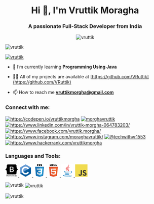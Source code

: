 <h1 align="center">Hi 👋, I'm Vruttik Moragha</h1>
<h3 align="center">A passionate Full-Stack Developer from India</h3>

<p align="center"> <img src="https://vruttik.w3spaces.com/Vruttik.jpeg" alt="vruttik" width="35%" height="55%" /> </p>

<p align="left"> <img src="https://komarev.com/ghpvc/?username=vruttik&label=Profile%20views&color=0e75b6&style=flat" alt="vruttik" /> </p>

<p align="left"> <a href="https://github.com/ryo-ma/github-profile-trophy"><img src="https://github-profile-trophy.vercel.app/?username=vruttik" alt="vruttik" /></a> </p>

- 🌱 I’m currently learning **Programming Using Java**

- 👨‍💻 All of my projects are available at [https://github.com/VRuttik](https://github.com/VRuttik)

- 📫 How to reach me **vruttikmorgha@gmail.com**

<h3 align="left">Connect with me:</h3>
<p align="left">
<a href="https://codepen.io/https://codepen.io/vruttikmorgha" target="blank"><img align="center" src="https://raw.githubusercontent.com/rahuldkjain/github-profile-readme-generator/master/src/images/icons/Social/codepen.svg" alt="https://codepen.io/vruttikmorgha" height="30" width="40" /></a>
<a href="https://twitter.com/morghavruttik" target="blank"><img align="center" src="https://raw.githubusercontent.com/rahuldkjain/github-profile-readme-generator/master/src/images/icons/Social/twitter.svg" alt="morghavruttik" height="30" width="40" /></a>
<a href="https://linkedin.com/in/https://www.linkedin.com/in/vruttik-morgha-064783203/" target="blank"><img align="center" src="https://raw.githubusercontent.com/rahuldkjain/github-profile-readme-generator/master/src/images/icons/Social/linked-in-alt.svg" alt="https://www.linkedin.com/in/vruttik-morgha-064783203/" height="30" width="40" /></a>
<a href="https://fb.com/https://www.facebook.com/vruttik.morgha/" target="blank"><img align="center" src="https://raw.githubusercontent.com/rahuldkjain/github-profile-readme-generator/master/src/images/icons/Social/facebook.svg" alt="https://www.facebook.com/vruttik.morgha/" height="30" width="40" /></a>
<a href="https://instagram.com/https://www.instagram.com/moraghavruttik/" target="blank"><img align="center" src="https://raw.githubusercontent.com/rahuldkjain/github-profile-readme-generator/master/src/images/icons/Social/instagram.svg" alt="https://www.instagram.com/moraghavruttik/" height="30" width="40" /></a>
<a href="https://www.youtube.com/c/@techwithvr1553" target="blank"><img align="center" src="https://raw.githubusercontent.com/rahuldkjain/github-profile-readme-generator/master/src/images/icons/Social/youtube.svg" alt="@techwithvr1553" height="30" width="40" /></a>
<a href="https://www.hackerrank.com/https://www.hackerrank.com/vruttikmorgha" target="blank"><img align="center" src="https://raw.githubusercontent.com/rahuldkjain/github-profile-readme-generator/master/src/images/icons/Social/hackerrank.svg" alt="https://www.hackerrank.com/vruttikmorgha" height="30" width="40" /></a>
</p>

<h3 align="left">Languages and Tools:</h3>
<p align="left"> <a href="https://getbootstrap.com" target="_blank" rel="noreferrer"> <img src="https://raw.githubusercontent.com/devicons/devicon/master/icons/bootstrap/bootstrap-plain-wordmark.svg" alt="bootstrap" width="40" height="40"/> </a> <a href="https://www.cprogramming.com/" target="_blank" rel="noreferrer"> <img src="https://raw.githubusercontent.com/devicons/devicon/master/icons/c/c-original.svg" alt="c" width="40" height="40"/> </a> <a href="https://www.w3schools.com/css/" target="_blank" rel="noreferrer"> <img src="https://raw.githubusercontent.com/devicons/devicon/master/icons/css3/css3-original-wordmark.svg" alt="css3" width="40" height="40"/> </a> <a href="https://www.w3.org/html/" target="_blank" rel="noreferrer"> <img src="https://raw.githubusercontent.com/devicons/devicon/master/icons/html5/html5-original-wordmark.svg" alt="html5" width="40" height="40"/> </a> <a href="https://www.java.com" target="_blank" rel="noreferrer"> <img src="https://raw.githubusercontent.com/devicons/devicon/master/icons/java/java-original.svg" alt="java" width="40" height="40"/> </a> <a href="https://developer.mozilla.org/en-US/docs/Web/JavaScript" target="_blank" rel="noreferrer"> <img src="https://raw.githubusercontent.com/devicons/devicon/master/icons/javascript/javascript-original.svg" alt="javascript" width="40" height="40"/> </a> </p>

<p><img align="left" src="https://github-readme-stats.vercel.app/api/top-langs?username=vruttik&show_icons=true&locale=en&layout=compact" alt="vruttik" /></p>

<p>&nbsp;<img align="center" src="https://github-readme-stats.vercel.app/api?username=vruttik&show_icons=true&locale=en" alt="vruttik" /></p>

<p><img align="center" src="https://github-readme-streak-stats.herokuapp.com/?user=vruttik&" alt="vruttik" /></p>

